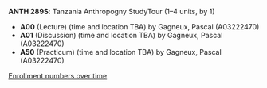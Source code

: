 **ANTH 289S**: Tanzania Anthropogny StudyTour (1–4 units, by 1)

- **A00** (Lecture) (time and location TBA) by Gagneux, Pascal (A03222470)
- **A01** (Discussion) (time and location TBA) by Gagneux, Pascal (A03222470)
- **A50** (Practicum) (time and location TBA) by Gagneux, Pascal (A03222470)

[Enrollment numbers over time](./ANTH289S.tsv)
